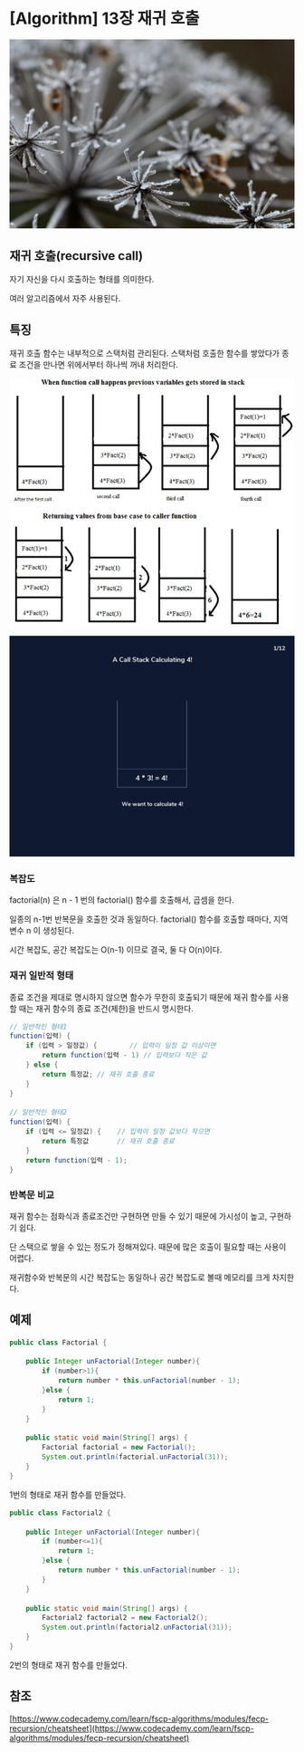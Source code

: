# [Algorithm] 13장 재귀 호출

![algorithms13_image1.jpg](/img/algorithms13_image1.jpg?raw=true)

## 재귀 호출(recursive call)

자기 자신을 다시 호출하는 형태를 의미한다.

여러 알고리즘에서 자주 사용된다.

## 특징

재귀 호출 함수는 내부적으로 스택처럼 관리된다. 스택처럼 호출한 함수를 쌓았다가 종료 조건을 만나면 위에서부터 하나씩 꺼내 처리한다.

![algorithms13_image2.png](/img/algorithms13_image2.png?raw=true)

![algorithms13_image3.webp](/img/algorithms13_image3.webp?raw=true)

### 복잡도

factorial(n) 은 n - 1 번의 factorial() 함수를 호출해서, 곱셈을 한다.

일종의 n-1번 반복문을 호출한 것과 동일하다. factorial() 함수를 호출할 때마다, 지역변수 n 이 생성된다.

시간 복잡도, 공간 복잡도는 O(n-1) 이므로 결국, 둘 다 O(n)이다.

### 재귀 일반적 형태

종료 조건을 제대로 명시하지 않으면 함수가 무한히 호출되기 때문에 재귀 함수를 사용할 때는 재귀 함수의 종료 조건(제한)을 반드시 명시한다.

```java
// 일반적인 형태1
function(입력) {
    if (입력 > 일정값) {        // 입력이 일정 값 이상이면
        return function(입력 - 1) // 입력보다 작은 값
    } else {
        return 특정값; // 재귀 호출 종료
    }
}

// 일반적인 형태2
function(입력) {
    if (입력 <= 일정값) {    // 입력이 일정 값보다 작으면
        return 특정값       // 재귀 호출 종료
    } 
    return function(입력 - 1);
}
```

### 반복문 비교

재귀 함수는 점화식과 종료조건만 구현하면 만들 수 있기 때문에 가시성이 높고, 구현하기 쉽다.

단 스택으로 쌓을 수 있는 정도가 정해져있다. 때문에 많은 호출이 필요할 때는 사용이 어렵다.

재귀함수와 반복문의 시간 복잡도는 동일하나 공간 복잡도로 볼때 메모리를 크게 차지한다. 

## 예제

```java
public class Factorial {

    public Integer unFactorial(Integer number){
        if (number>1){
            return number * this.unFactorial(number - 1);
        }else {
            return 1;
        }
    }

    public static void main(String[] args) {
        Factorial factorial = new Factorial();
        System.out.println(factorial.unFactorial(31));
    }
}
```

1번의 형태로 재귀 함수를 만들었다.

```java
public class Factorial2 {

    public Integer unFactorial(Integer number){
        if (number<=1){
            return 1;
        }else {
            return number * this.unFactorial(number - 1);
        }
    }

    public static void main(String[] args) {
        Factorial2 factorial2 = new Factorial2();
        System.out.println(factorial2.unFactorial(31));
    }
}
```

2번의 형태로 재귀 함수를 만들었다.

## 참조

[https://www.codecademy.com/learn/fscp-algorithms/modules/fecp-recursion/cheatsheet](https://www.codecademy.com/learn/fscp-algorithms/modules/fecp-recursion/cheatsheet)
